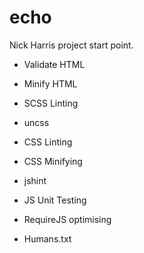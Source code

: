 echo
====

Nick Harris project start point.

* Validate HTML
* Minify HTML

* SCSS Linting
* uncss
* CSS Linting
* CSS Minifying

* jshint
* JS Unit Testing
* RequireJS optimising
* Humans.txt
